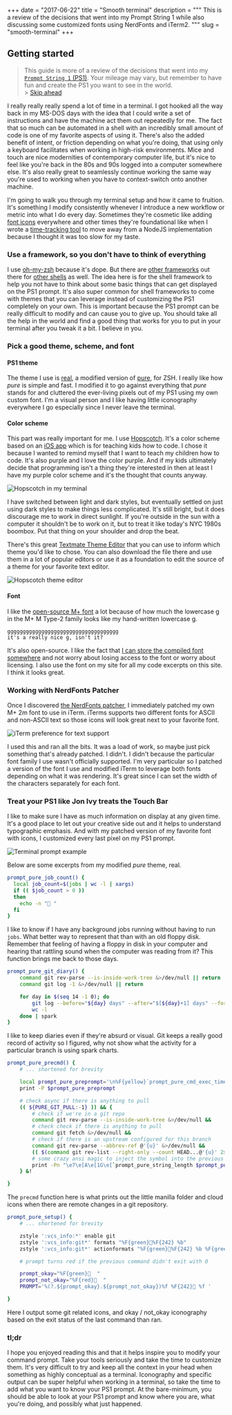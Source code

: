 +++
date = "2017-06-22"
title = "Smooth terminal"
description = """
This is a review of the decisions that went into my Prompt String 1 while also
discussing some customized fonts using NerdFonts and iTerm2.
"""
slug = "smooth-terminal"
+++

## Getting started

> This guide is more of a review of the decisions that went into my [`Prompt
String 1` (PS1)][ps1-faq]. Your mileage may vary, but remember to have fun and
> create the PS1 you want to see in the world.
> <br/> > [Skip ahead](#tldr)

[ps1-faq]: http://www.linuxnix.com/linuxunix-shell-ps1-prompt-explained-in-detail/

I really really really spend a lot of time in a terminal. I got hooked all the
way back in my MS-DOS days with the idea that I could write a set of
instructions and have the machine act them out repeatedly for me. The fact that
so much can be automated in a shell with an incredibly small amount of code is
one of my favorite aspects of using it. There's also the added benefit of
intent, or friction depending on what you're doing, that using only a keyboard
facilitates when working in high-risk environments. Mice and touch are nice
modernities of contemporary computer life, but it's nice to feel like you're
back in the 80s and 90s logged into a computer somewhere else. It's also really
great to seamlessly continue working the same way you're used to working when
you have to context-switch onto another machine.

I'm going to walk you through my terminal setup and how it came to fruition. It's
something I modify consistently whenever I introduce a new workflow or metric
into what I do every day. Sometimes they're cosmetic like adding [font
icons][rogeruiz/fonts] everywhere and other times they're foundational like when
I wrote a [time-tracking tool][rogeruiz/tick] to move away from a NodeJS
implementation because I thought it was too slow for my taste.

[rogeruiz/fonts]: https://github.com/rogeruiz/.files/tree/master/fonts
[rogeruiz/tick]: https://github.com/rogeruiz/tick

### Use a framework, so you don't have to think of everything

I use [oh-my-zsh][oh-my-zsh] because it's dope. But there are [other
frameworks][bash-it] out there for [other shells][oh-my-fish] as well. The idea
here is for the shell framework to help you not have to think about some basic
things that can get displayed on the PS1 prompt. It's also super common for
shell frameworks to come with themes that you can leverage instead of
customizing the PS1 completely on your own. This is important because the PS1
prompt can be really difficult to modify and can cause you to give up. You
should take all the help in the world and find a good thing that
works for you to put in your terminal after you tweak it a bit. I believe in you.

[oh-my-zsh]: https://github.com/robbyrussell/oh-my-zsh
[bash-it]: https://github.com/Bash-it/bash-it
[oh-my-fish]: https://github.com/oh-my-fish/oh-my-fish

### Pick a good theme, scheme, and font

#### PS1 theme

The theme I use is [real][real-theme], a modified version of [pure][pure-theme],
for ZSH. I really like how _pure_ is simple and fast. I modified it to go against
everything that _pure_ stands for and cluttered the ever-living pixels out of my
PS1 using my own custom font. I'm a visual person and I like having little
iconography everywhere I go especially since I never leave the terminal.

[real-theme]: https://github.com/rogeruiz/.files/blob/master/oh-my-zsh/custom/real.zsh-theme
[pure-theme]: https://github.com/sindresorhus/pure

#### Color scheme

This part was really important for me. I use [Hopscotch][hopscotch-theme]. It's
a color scheme based on an [iOS app][hopscotch-app] which is for teaching kids
how to code. I chose it because I wanted to remind myself that I want to teach
my children how to code. It's also purple and I love the color purple. And if
my kids ultimately decide that programming isn't a thing they're interested in
then at least I have my purple color scheme and it's the thought that counts
anyway.

![Hopscotch in my terminal](/writing/smooth-terminal/images/hopscotch-terminal.png)

[hopscotch-theme]: http://tmtheme-editor.herokuapp.com/#!/editor/theme/Hopscotch
[hopscotch-app]: https://www.gethopscotch.com

I have switched between light and dark styles, but eventually settled on just
using dark styles to make things less complicated. It's still bright, but it
does discourage me to work in direct sunlight. If you're outside in the sun with
a computer it shouldn't be to work on it, but to treat it like today's NYC 1980s
boombox. Put that thing on your shoulder and drop the beat.

There's this great [Textmate Theme Editor][tmtheme-editor] that you can use to
inform which theme you'd like to chose. You can also download the file there and
use them in a lot of popular editors or use it as a foundation to edit the
source of a theme for your favorite text editor.

![Hopscotch theme editor](/writing/smooth-terminal/images/hopscotch-preview.png)

[tmtheme-editor]: http://tmtheme-editor.herokuapp.com

#### Font

I like the [open-source M+ font][m_plus] a lot because of how much the lowercase
g in the M+ M Type-2 family looks like my hand-written lowercase g.

```
gggggggggggggggggggggggggggggggggggg
it's a really nice g, isn't it?
```

It's also open-source. I like the fact that [I can store the compiled font
somewhere][rogeruiz/fonts] and not worry about losing access to the font or
worry about licensing. I also use the font on my site for all my code excerpts
on this site. I think it looks great.

[m_plus]: http://mplus-fonts.osdn.jp/about-en.html#multiweight

### Working with NerdFonts Patcher

Once I discovered [the NerdFonts patcher][nerdfonts], I immediately patched my
own M+ 2m font to use in iTerm. iTerms supports two different fonts for ASCII
and non-ASCII text so those icons will look great next to your favorite font.

![iTerm preference for text support](/writing/smooth-terminal/images/iterm-preferences.png)

I used this and ran all the bits. It was a load of work, so maybe just pick
something that's already patched. I didn't. I didn't because the particular font
family I use wasn't officially supported. I'm very particular so I patched a
version of the font I use and modified iTerm to leverage both fonts depending on
what it was rendering. It's great since I can set the width of the characters
separately for each font.

[nerdfonts]: https://github.com/ryanoasis/nerd-fonts

### Treat your PS1 like Jon Ivy treats the Touch Bar

I like to make sure I have as much information on display at any given time.
It's a good place to let out your creative side out and it helps to understand
typographic emphasis. And with my patched version of my favorite font with
icons, I customized every last pixel on my PS1 prompt.

![Terminal prompt example](/writing/smooth-terminal/images/terminal-prompt.png)

Below are some excerpts from my modified _pure_ theme, real.

```sh
prompt_pure_job_count() {
  local job_count=$(jobs | wc -l | xargs)
  if (( $job_count > 0 ))
  then
    echo -n " "
  fi
}
```

I like to know if I have any background jobs running without having to run
`jobs`. What better way to represent that than with an old floppy disk. Remember
that feeling of having a floppy in disk in your computer and hearing that
rattling sound when the computer was reading from it? This function brings me
back to those days.

```sh
prompt_pure_git_diary() {
    command git rev-parse --is-inside-work-tree &>/dev/null || return
    command git log -1 &>/dev/null || return

    for day in $(seq 14 -1 0); do
        git log --before="${day} days" --after="$[${day}+1] days" --format=oneline |
        wc -l
    done | spark
}
```

I like to keep diaries even if they're absurd or visual. Git keeps a really good
record of activity so I figured, why not show what the activity for a particular
branch is using spark charts.

```sh
prompt_pure_precmd() {
    # ... shortened for brevity

    local prompt_pure_preprompt='\n%F{yellow}`prompt_pure_cmd_exec_time`%f%F{cyan}  %F{magenta}`prompt_pure_job_count`%F{242}%~ $vcs_info_msg_0_ %F{242}`prompt_pure_git_diary`%f %F{yellow}`prompt_pure_git_dirty`%f $prompt_pure_username %f'
    print -P $prompt_pure_preprompt

    # check async if there is anything to pull
    (( ${PURE_GIT_PULL:-1} )) && {
        # check if we're in a git repo
        command git rev-parse --is-inside-work-tree &>/dev/null &&
        # check check if there is anything to pull
        command git fetch &>/dev/null &&
        # check if there is an upstream configured for this branch
        command git rev-parse --abbrev-ref @'{u}' &>/dev/null &&
        (( $(command git rev-list --right-only --count HEAD...@'{u}' 2>/dev/null) > 0 )) &&
        # some crazy ansi magic to inject the symbol into the previous line
        print -Pn "\e7\e[A\e[1G\e[`prompt_pure_string_length $prompt_pure_preprompt`C%F{cyan}%f\e8"
    } &!

}
```

The `precmd` function here is what prints out the little manilla folder and
cloud icons when there are remote changes in a git repository.

```sh
prompt_pure_setup() {
    # ... shortened for brevity

    zstyle ':vcs_info:*' enable git
    zstyle ':vcs_info:git*' formats "%F{green}%F{242} %b"
    zstyle ':vcs_info:git*' actionformats "%F{green}%F{242} %b %F{green} %F{242} %a"

    # prompt turns red if the previous command didn't exit with 0

    prompt_okay="%F{green}  "
    prompt_not_okay="%F{red}  "
    PROMPT='%(?.${prompt_okay}.${prompt_not_okay})%f %F{242} %f '

}
```

Here I output some git related icons, and okay / not_okay iconography based on
the exit status of the last command than ran.

### tl;dr

I hope you enjoyed reading this and that it helps inspire you to modify your
command prompt. Take your tools seriously and take the time to customize them.
It's very difficult to try and keep all the context in your head when something
as highly conceptual as a terminal. Iconography and specific output can be super
helpful when working in a terminal, so take the time to add what you want to
know your PS1 prompt. At the bare-minimum, you should be able to look at your
PS1 prompt and know where you are, what you're doing, and possibly what just happened.
